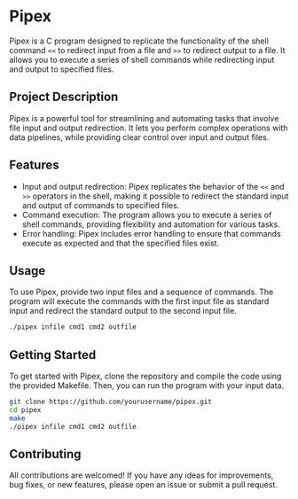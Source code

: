 # Pipex

Pipex is a C program designed to replicate the functionality of the shell command `<<` to redirect input from a file and `>>` to redirect output to a file. It allows you to execute a series of shell commands while redirecting input and output to specified files.

## Project Description

Pipex is a powerful tool for streamlining and automating tasks that involve file input and output redirection. It lets you perform complex operations with data pipelines, while providing clear control over input and output files.

## Features

- Input and output redirection: Pipex replicates the behavior of the `<<` and `>>` operators in the shell, making it possible to redirect the standard input and output of commands to specified files.
- Command execution: The program allows you to execute a series of shell commands, providing flexibility and automation for various tasks.
- Error handling: Pipex includes error handling to ensure that commands execute as expected and that the specified files exist.

## Usage

To use Pipex, provide two input files and a sequence of commands. The program will execute the commands with the first input file as standard input and redirect the standard output to the second input file.

```bash
./pipex infile cmd1 cmd2 outfile
```

## Getting Started

To get started with Pipex, clone the repository and compile the code using the provided Makefile. Then, you can run the program with your input data.

```bash
git clone https://github.com/yourusername/pipex.git
cd pipex
make
./pipex infile cmd1 cmd2 outfile
```

## Contributing

 All contributions are welcomed! If you have any ideas for improvements, bug fixes, or new features, please open an issue or submit a pull request.

